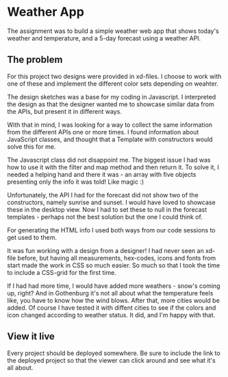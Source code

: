 # Weather App

The assignment was to build a simple weather web app that shows today's weather and temperature, and a 5-day forecast using a weather API.

## The problem

For this project two designs were provided in xd-files. I choose to work with one of these and implement the different color sets depending on weahter. 

The design sketches was a base for my coding in Javascript. I interpreted the design as that the designer wanted me to showcase similar data from the APIs, but present it in different ways.

With that in mind, I was looking for a way to collect the same information from the different APIs one or more times. I found information about JavaScript classes, and thought that a Template with constructors would solve this for me. 

The Javascript class did not disappoint me. The biggest issue I had was how to use it with the filter and map method and then return it. To solve it, I needed a helping hand and there it was - an array with five objects presenting only the info it was told! Like magic :)

Unfortunately, the API I had for the forecast did not show two of the constructors, namely sunrise and sunset. I would have loved to showcase these in the desktop view. Now I had to set these to null in the forecast templates  - perhaps not the best solution but the one I could think of. 

For generating the HTML info I used both ways from our code sessions to get used to them. 

It was fun working with a design from a designer! I had never seen an xd-file before, but having all measurements, hex-codes, icons and fonts from start made the work in CSS so much easier. So much so that I took the time to include a CSS-grid for the first time.

If I had had more time, I would have added more weathers - snow's coming up, right? And in Gothenburg it's not all about what the temperature feels like, you have to know how the wind blows. After that, more cities would be added. Of course I have tested it with diffent cities to see if the colors and icon changed according to weather status. It did, and I'm happy with that. 

## View it live

Every project should be deployed somewhere. Be sure to include the link to the deployed project so that the viewer can click around and see what it's all about.
